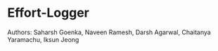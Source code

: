 # Effort-Logger

Authors: Saharsh Goenka, Naveen Ramesh, Darsh Agarwal, Chaitanya Yaramachu, Iksun Jeong
